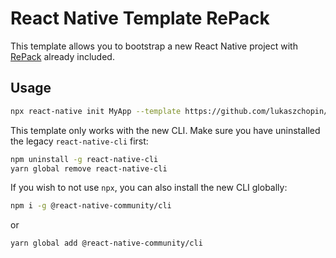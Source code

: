 # React Native Template RePack

This template allows you to bootstrap a new React Native project with [RePack](https://re-pack.netlify.app/) already included.

## Usage

```sh
npx react-native init MyApp --template https://github.com/lukaszchopin/react-native-template-repack.git

```

This template only works with the new CLI.
Make sure you have uninstalled the legacy `react-native-cli` first:

```sh
npm uninstall -g react-native-cli
yarn global remove react-native-cli
```

If you wish to not use `npx`, you can also install the new CLI globally:

```sh
npm i -g @react-native-community/cli
```

or

```sh
yarn global add @react-native-community/cli
```
